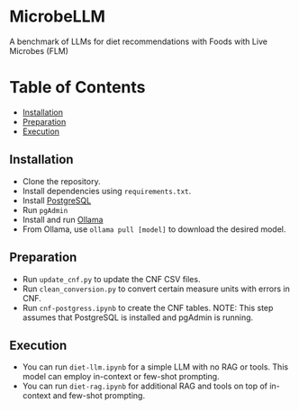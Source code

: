 # MicrobeLLM
A benchmark of LLMs for diet recommendations with Foods with Live Microbes (FLM)

# Table of Contents
- [Installation](#installation)
- [Preparation](#preparation)
- [Execution](#execution)

## Installation

- Clone the repository.
- Install dependencies using `requirements.txt`.
- Install [PostgreSQL](https://www.postgresql.org/)
- Run `pgAdmin`
- Install and run [Ollama](https://ollama.com/)
- From Ollama, use `ollama pull [model]` to download the desired model.

## Preparation

- Run `update_cnf.py` to update the CNF CSV files.
- Run `clean_conversion.py` to convert certain measure units with errors in CNF.
- Run `cnf-postgress.ipynb` to create the CNF tables. NOTE: This step assumes that PostgreSQL is installed and pgAdmin is running.

## Execution
- You can run `diet-llm.ipynb` for a simple LLM with no RAG or tools. This model can employ in-context or few-shot prompting.
- You can run `diet-rag.ipynb` for additional RAG and tools on top of in-context and few-shot prompting.
